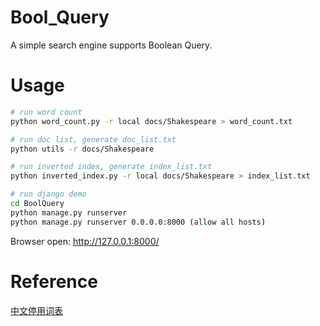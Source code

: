 # Bool_Query

A simple search engine supports Boolean Query.

# Usage

```bash
# run word count
python word_count.py -r local docs/Shakespeare > word_count.txt

# run doc list, generate doc_list.txt
python utils -r docs/Shakespeare

# run inverted index, generate index_list.txt
python inverted_index.py -r local docs/Shakespeare > index_list.txt

# run django demo
cd BoolQuery
python manage.py runserver
python manage.py runserver 0.0.0.0:8000 (allow all hosts)
```

Browser open: http://127.0.0.1:8000/

# Reference

[中文停用词表](https://github.com/goto456/stopwords)
